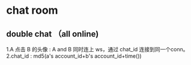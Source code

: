 # chat room

## double chat （all online)

1.A 点击 B 的头像 : A and B 同时连上 ws，通过 chat_id 连接到同一个conn。
2.chat_id : md5(a's account_id+b's account_id+time())

